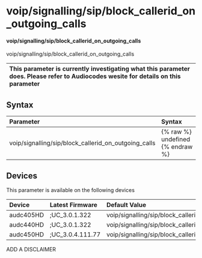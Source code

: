 ﻿---
description: voip/signalling/sip/block_callerid_on_outgoing_calls
search: false
---

# voip/signalling/sip/block_callerid_on_outgoing_calls

#### voip/signalling/sip/block_callerid_on_outgoing_calls

voip/signalling/sip/block_callerid_on_outgoing_calls


| This parameter is currently investigating what this parameter does. Please refer to Audiocodes wesite for details on this parameter | 
| :--- |

## Syntax
| Parameter | Syntax |
| :--- | :--- |
|voip/signalling/sip/block_callerid_on_outgoing_calls | {% raw %} undefined {% endraw %}|

## Devices
This parameter is available on the following devices

| Device | Latest Firmware | Default Value |
|:---|:---|:---|
| audc405HD | ;UC_3.0.1.322 | voip/signalling/sip/block_callerid_on_outgoing_calls=0 
| audc440HD | ;UC_3.0.1.322 | voip/signalling/sip/block_callerid_on_outgoing_calls=0 
| audc450HD | ;UC_3.0.4.111.77 | voip/signalling/sip/block_callerid_on_outgoing_calls=0 

ADD A DISCLAIMER
